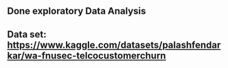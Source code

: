## Done exploratory Data Analysis 
## Data set: https://www.kaggle.com/datasets/palashfendarkar/wa-fnusec-telcocustomerchurn
